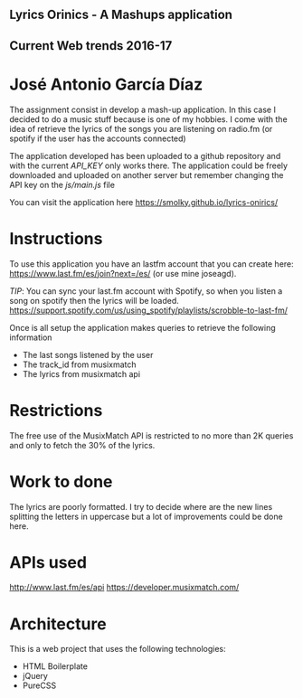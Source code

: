 ## Lyrics Orinics - A Mashups application
## Current Web trends 2016-17
# José Antonio García Díaz

The assignment consist in develop a mash-up application. In this case I decided to do a music stuff because is one of my hobbies. I come with the idea of retrieve the lyrics of the songs you are listening on radio.fm (or spotify if the user has the accounts connected)

The application developed has been uploaded to a github repository and  with the current *API_KEY* only works there. The application could be freely downloaded and uploaded on another server but remember changing the API key on the *js/main.js* file

You can visit the application here
https://smolky.github.io/lyrics-onirics/

# Instructions
To use this application you have an lastfm account that you can create here: https://www.last.fm/es/join?next=/es/ (or use mine joseagd).

*TIP*: You can sync your last.fm account with Spotify, so when you listen a song on spotify then the lyrics will be loaded. 
https://support.spotify.com/us/using_spotify/playlists/scrobble-to-last-fm/


Once is all setup the application makes queries to retrieve the following information
- The last songs listened by the user
- The track_id from musixmatch
- The lyrics from musixmatch api

# Restrictions
The free use of the MusixMatch API is restricted to no more than 2K queries and only to fetch the 30% of the lyrics.

# Work to done
The lyrics are poorly formatted. I try to decide where are the new lines splitting the letters in uppercase but a lot of improvements could be done here.

# APIs used
http://www.last.fm/es/api
https://developer.musixmatch.com/

# Architecture
This is a web project that uses the following technologies:
- HTML Boilerplate
- jQuery
- PureCSS

